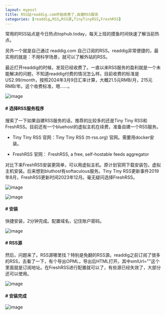 ```yaml
---
layout: mypost
title: RSS站readdig.com开始收费了,自建RSS服务
categories: [readdig,RSS,RSS源,TinyTinyRSS,FreshRSS]
---
```


常用的RSS站点是今日热点tophub.today，每天上班的摸鱼时间快速了解当前热点。

另外一个就是自己通过 readdig.com 自己订阅的RSS。readdig非常便捷的，最实用的就是：不用科学场景，就可以了解外站的RSS。

最近打开readdig的时候，发现已经收费了。一直以来RSS服务的盈利就是一个未能解决的问题，不知道readdig付费的情况怎么样。目前收费的标准是US2.99/month，按照2024年3月9日汇率计算，大概21.5元RMB/月，215元RMB/年。这个收费标准，嗯……。

![image](https://www.wuyeso.com/i/zb_users/upload/2024/03/202403091709993251708970.png)

#### # 选择RSS服务程序
搜索了一下如果自建RSS服务的话，推荐的比较多的还是Tiny Tiny RSS和FreshRSS。目前还有一个bluehost的虚拟主机在续费，准备自建一个RSS服务。

- Tiny Tiny RSS 官网：Tiny Tiny RSS (tt-rss.org) 官网。需要用docker安装。

- FreshRSS 官网： FreshRSS, a free, self-hostable feeds aggregator

对比下来FreshRSS安装更简单，可以用虚拟主机。原计划官网下载安装包，虚拟主机安装。后来想到bluthost有softaculous服务。Tiny Tiny RSS更新事件2019年8月，FreshRSS更新时间2023年12月。毫无疑问选择FreshRSS。

![image](https://www.wuyeso.com/i/zb_users/upload/2024/03/202403091709994372369609.png)

![image](https://www.wuyeso.com/i/zb_users/upload/2024/03/202403091709994474205294.png)


#### # 安装
快捷安装，2分钟完成。配置域名，记住账户密码。

![image](https://www.wuyeso.com/i/zb_users/upload/2024/03/202403091709994591646807.png)

#### # RSS源

然后，问题来了。RSS源哪里找？特别是免翻的RSS源。readdig之前订阅了很多的RSS，去看了一下，有个导出OPML，导出后HTML打开。其中xmlUrl=""这个里面就是订阅地址。在FreshRSS进行配置就可以了，有些源已经失效了，大部分还可以使用。

![image](https://www.wuyeso.com/i/zb_users/upload/2024/03/202403091709994803242480.png)

#### # 安装完成

![image](https://www.wuyeso.com/i/zb_users/upload/2024/03/202403091709995756810885.png)